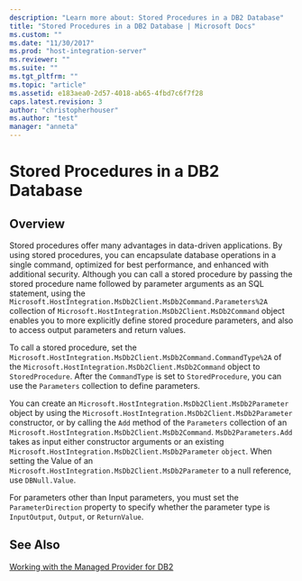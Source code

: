 ```yaml
---
description: "Learn more about: Stored Procedures in a DB2 Database"
title: "Stored Procedures in a DB2 Database | Microsoft Docs"
ms.custom: ""
ms.date: "11/30/2017"
ms.prod: "host-integration-server"
ms.reviewer: ""
ms.suite: ""
ms.tgt_pltfrm: ""
ms.topic: "article"
ms.assetid: e183aea0-2d57-4018-ab65-4fbd7c6f7f28
caps.latest.revision: 3
author: "christopherhouser"
ms.author: "test"
manager: "anneta"
---
```

# Stored Procedures in a DB2 Database

## Overview
Stored procedures offer many advantages in data-driven applications. By using stored procedures, you can encapsulate database operations in a single command, optimized for best performance, and enhanced with additional security. Although you can call a stored procedure by passing the stored procedure name followed by parameter arguments as an SQL statement, using the `Microsoft.HostIntegration.MsDb2Client.MsDb2Command.Parameters%2A` collection of `Microsoft.HostIntegration.MsDb2Client.MsDb2Command` object enables you to more explicitly define stored procedure parameters, and also to access output parameters and return values.  
  
 To call a stored procedure, set the `Microsoft.HostIntegration.MsDb2Client.MsDb2Command.CommandType%2A` of the `Microsoft.HostIntegration.MsDb2Client.MsDb2Command` object to `StoredProcedure`. After the `CommandType` is set to `StoredProcedure`, you can use the `Parameters` collection to define parameters.  
  
 You can create an `Microsoft.HostIntegration.MsDb2Client.MsDb2Parameter` object by using the `Microsoft.HostIntegration.MsDb2Client.MsDb2Parameter` constructor, or by calling the `Add` method of the `Parameters` collection of an `Microsoft.HostIntegration.MsDb2Client.MsDb2Command`. `MsDb2Parameters.Add` takes as input either constructor arguments or an existing `Microsoft.HostIntegration.MsDb2Client.MsDb2Parameter` `object`. When setting the Value of an `Microsoft.HostIntegration.MsDb2Client.MsDb2Parameter` to a null reference, use `DBNull.Value`.  
  
 For parameters other than Input parameters, you must set the `ParameterDirection` property to specify whether the parameter type is `InputOutput`, `Output`, or `ReturnValue`.  
  
## See Also  
 [Working with the Managed Provider for DB2](../core/working-with-the-managed-provider-for-db21.md)
